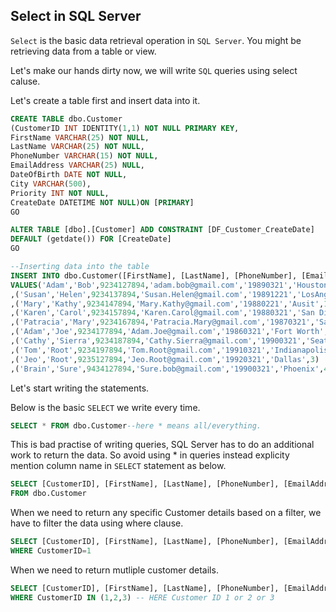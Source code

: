 ## Select in SQL Server

`Select` is the basic data retrieval operation in `SQL Server`. You might be retrieving data from a table or view.

Let's make our hands dirty now, we will write `SQL` queries using select caluse.

Let's create a table first and insert data into it.

```sql
CREATE TABLE dbo.Customer
(CustomerID INT IDENTITY(1,1) NOT NULL PRIMARY KEY,
FirstName VARCHAR(25) NOT NULL,
LastName VARCHAR(25) NOT NULL,
PhoneNumber VARCHAR(15) NOT NULL,
EmailAddress VARCHAR(25) NULL,
DateOfBirth DATE NOT NULL,
City VARCHAR(500),
Priority INT NOT NULL,
CreateDate DATETIME NOT NULL)ON [PRIMARY]
GO

ALTER TABLE [dbo].[Customer] ADD CONSTRAINT [DF_Customer_CreateDate] 
DEFAULT (getdate()) FOR [CreateDate]
GO

--Inserting data into the table
INSERT INTO dbo.Customer([FirstName], [LastName], [PhoneNumber], [EmailAddress],[DateOfBirth],  [City], [Priority])
VALUES('Adam','Bob',9234127894,'adam.bob@gmail.com','19890321','Houston',1)
,('Susan','Helen',9234137894,'Susan.Helen@gmail.com','19891221','LosAngels',1)
,('Mary','Kathy',9234147894,'Mary.Kathy@gmail.com','19880221','Ausit',1)
,('Karen','Carol',9234157894,'Karen.Carol@gmail.com','19880321','San Diego',0)
,('Patracia','Mary',9234167894,'Patracia.Mary@gmail.com','19870321','San Antonio',0)
,('Adam','Joe',9234177894,'Adam.Joe@gmail.com','19860321','Fort Worth',0)
,('Cathy','Sierra',9234187894,'Cathy.Sierra@gmail.com','19900321','Seattle',5)
,('Tom','Root',9234197894,'Tom.Root@gmail.com','19910321','Indianapolis',2)
,('Jeo','Root',9235127894,'Jeo.Root@gmail.com','19920321','Dallas',3)
,('Brain','Sure',9434127894,'Sure.bob@gmail.com','19900321','Phoenix',4)

```

Let's start writing the statements.

Below is the basic `SELECT` we write every time.

```sql
SELECT * FROM dbo.Customer--here * means all/everything.
```

This is bad practise of writing queries, SQL Server has to do an additional work to return the data.
So avoid using * in queries instead explicity mention column name in ``SELECT`` statement as below.
```sql
SELECT [CustomerID], [FirstName], [LastName], [PhoneNumber], [EmailAddress], [DateOfBirth], [City], [Priority], [CreateDate]
FROM dbo.Customer
```
When we need to return any specific Customer details based on a filter, we have to filter the data using where clause.
```sql
SELECT [CustomerID], [FirstName], [LastName], [PhoneNumber], [EmailAddress], [DateOfBirth], [City], [Priority], [CreateDate] FROM dbo.Customer
WHERE CustomerID=1
```
When we need to return mutliple customer details.
```sql
SELECT [CustomerID], [FirstName], [LastName], [PhoneNumber], [EmailAddress], [DateOfBirth], [City], [Priority], [CreateDate] FROM dbo.Customer
WHERE CustomerID IN (1,2,3) -- HERE Customer ID 1 or 2 or 3
```
